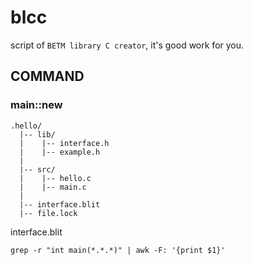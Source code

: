 # blcc

script of `BETM library C creator`, it's good work for you.

## COMMAND

### main::new

```
.hello/
  |-- lib/
  |    |-- interface.h
  |    |-- example.h
  |
  |-- src/
  |    |-- hello.c
  |    |-- main.c
  |
  |-- interface.blit
  |-- file.lock
```
interface.blit

```
grep -r "int main(*.*.*)" | awk -F: '{print $1}'
```
